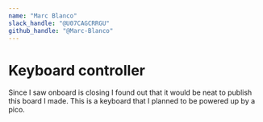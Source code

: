 ```yaml
---
name: "Marc Blanco"
slack_handle: "@U07CAGCRRGU"
github_handle: "@Marc-Blanco"
---
```


# Keyboard controller

Since I saw onboard is closing I found out that it would be neat to publish this board I made. This is a keyboard that I planned to be powered up by a pico.
